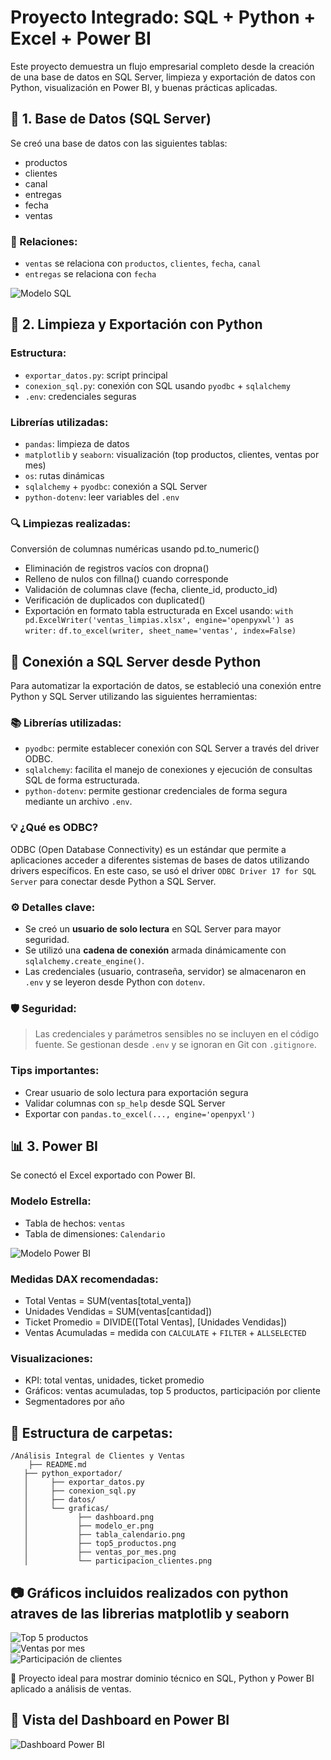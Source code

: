 
# Proyecto Integrado: SQL + Python + Excel + Power BI

Este proyecto demuestra un flujo empresarial completo desde la creación de una base de datos en SQL Server, limpieza y exportación de datos con Python, visualización en Power BI, y buenas prácticas aplicadas.

## 🧱 1. Base de Datos (SQL Server)
Se creó una base de datos con las siguientes tablas:
- productos
- clientes
- canal
- entregas
- fecha
- ventas

### 🔗 Relaciones:
- `ventas` se relaciona con `productos`, `clientes`, `fecha`, `canal`
- `entregas` se relaciona con `fecha`

![Modelo SQL](python_exportador/graficas/modeloER.png)

## 🐍 2. Limpieza y Exportación con Python
### Estructura:
- `exportar_datos.py`: script principal
- `conexion_sql.py`: conexión con SQL usando `pyodbc` + `sqlalchemy`
- `.env`: credenciales seguras

### Librerías utilizadas:
- `pandas`: limpieza de datos
- `matplotlib` y `seaborn`: visualización (top productos, clientes, ventas por mes)
- `os`: rutas dinámicas
- `sqlalchemy` + `pyodbc`: conexión a SQL Server
- `python-dotenv`: leer variables del `.env`

### 🔍 Limpiezas realizadas:

Conversión de columnas numéricas usando pd.to_numeric()
- Eliminación de registros vacíos con dropna()
- Relleno de nulos con fillna() cuando corresponde
- Validación de columnas clave (fecha, cliente_id, producto_id)
- Verificación de duplicados con duplicated()
- Exportación en formato tabla estructurada en Excel usando:
  `with pd.ExcelWriter('ventas_limpias.xlsx', engine='openpyxwl') as writer:`
     `df.to_excel(writer, sheet_name='ventas', index=False)`


## 🔌 Conexión a SQL Server desde Python

Para automatizar la exportación de datos, se estableció una conexión entre Python y SQL Server utilizando las siguientes herramientas:

### 📚 Librerías utilizadas:
- `pyodbc`: permite establecer conexión con SQL Server a través del driver ODBC.
- `sqlalchemy`: facilita el manejo de conexiones y ejecución de consultas SQL de forma estructurada.
- `python-dotenv`: permite gestionar credenciales de forma segura mediante un archivo `.env`.

### 💡 ¿Qué es ODBC?
ODBC (Open Database Connectivity) es un estándar que permite a aplicaciones acceder a diferentes sistemas de bases de datos utilizando drivers específicos. En este caso, se usó el driver `ODBC Driver 17 for SQL Server` para conectar desde Python a SQL Server.

### ⚙️ Detalles clave:
- Se creó un **usuario de solo lectura** en SQL Server para mayor seguridad.
- Se utilizó una **cadena de conexión** armada dinámicamente con `sqlalchemy.create_engine()`.
- Las credenciales (usuario, contraseña, servidor) se almacenaron en `.env` y se leyeron desde Python con `dotenv`.

### 🛡️ Seguridad:
> Las credenciales y parámetros sensibles no se incluyen en el código fuente. Se gestionan desde `.env` y se ignoran en Git con `.gitignore`.

### Tips importantes:
- Crear usuario de solo lectura para exportación segura
- Validar columnas con `sp_help` desde SQL Server
- Exportar con `pandas.to_excel(..., engine='openpyxl')`

## 📊 3. Power BI
Se conectó el Excel exportado con Power BI.
### Modelo Estrella:
- Tabla de hechos: `ventas`
- Tabla de dimensiones: `Calendario`

![Modelo Power BI](python_exportador/graficas/TablaCalendario.png)

### Medidas DAX recomendadas:
- Total Ventas = SUM(ventas[total_venta])
- Unidades Vendidas = SUM(ventas[cantidad])
- Ticket Promedio = DIVIDE([Total Ventas], [Unidades Vendidas])
- Ventas Acumuladas = medida con `CALCULATE` + `FILTER` + `ALLSELECTED`

### Visualizaciones:
- KPI: total ventas, unidades, ticket promedio
- Gráficos: ventas acumuladas, top 5 productos, participación por cliente
- Segmentadores por año

## 📁 Estructura de carpetas:
```
/Análisis Integral de Clientes y Ventas
    ├── README.md
   ├── python_exportador/
   │     ├── exportar_datos.py
   │     ├── conexion_sql.py
   │     ├── datos/
   │     └── graficas/
   │           ├── dashboard.png
   │           ├── modelo_er.png
   │           ├── tabla_calendario.png
   │           ├── top5_productos.png
   │           ├── ventas_por_mes.png
   │           └── participacion_clientes.png
```

## 📷 Gráficos incluidos realizados con python atraves de las librerias matplotlib y seaborn

![Top 5 productos](python_exportador/graficas/top5_productos.png)  
![Ventas por mes](python_exportador/graficas/ventas_por_mes.png)  
![Participación de clientes](python_exportador/graficas/participacion_clientes.png)

🚀 Proyecto ideal para mostrar dominio técnico en SQL, Python y Power BI aplicado a análisis de ventas.

## 📸 Vista del Dashboard en Power BI

![Dashboard Power BI](python_exportador/graficas/dashboard.PNG)